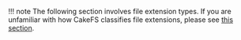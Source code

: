 !!! note
    The following section involves file extension types. If you are unfamiliar with how CakeFS classifies file extensions, please see [this section](/core-api/file-extensions/#file-extension-classification).